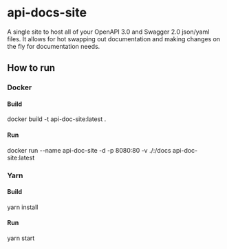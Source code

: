 # api-docs-site

A single site to host all of your OpenAPI 3.0 and Swagger 2.0 json/yaml files. It allows for hot swapping out documentation and making changes on the fly for documentation needs.

## How to run

### Docker
#### Build

docker build -t api-doc-site:latest .

#### Run

docker run --name api-doc-site -d -p 8080:80 -v ./:/docs api-doc-site:latest

### Yarn
#### Build
yarn install

#### Run
yarn start
